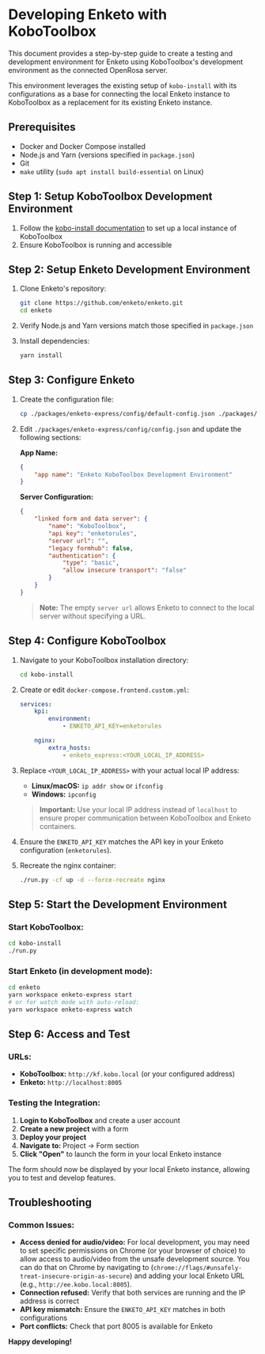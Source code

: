# Developing Enketo with KoboToolbox

This document provides a step-by-step guide to create a testing and development environment for Enketo using KoboToolbox's development environment as the connected OpenRosa server.

This environment leverages the existing setup of `kobo-install` with its configurations as a base for connecting the local Enketo instance to KoboToolbox as a replacement for its existing Enketo instance.

## Prerequisites

-   Docker and Docker Compose installed
-   Node.js and Yarn (versions specified in `package.json`)
-   Git
-   `make` utility (`sudo apt install build-essential` on Linux)

## Step 1: Setup KoboToolbox Development Environment

1. Follow the [kobo-install documentation](https://github.com/kobotoolbox/kobo-install) to set up a local instance of KoboToolbox
2. Ensure KoboToolbox is running and accessible

## Step 2: Setup Enketo Development Environment

1. Clone Enketo's repository:

    ```bash
    git clone https://github.com/enketo/enketo.git
    cd enketo
    ```

2. Verify Node.js and Yarn versions match those specified in `package.json`

3. Install dependencies:
    ```bash
    yarn install
    ```

## Step 3: Configure Enketo

1. Create the configuration file:

    ```bash
    cp ./packages/enketo-express/config/default-config.json ./packages/enketo-express/config/config.json
    ```

2. Edit `./packages/enketo-express/config/config.json` and update the following sections:

    **App Name:**

    ```json
    {
        "app name": "Enketo KoboToolbox Development Environment"
    }
    ```

    **Server Configuration:**

    ```json
    {
        "linked form and data server": {
            "name": "KoboToolbox",
            "api key": "enketorules",
            "server url": "",
            "legacy formhub": false,
            "authentication": {
                "type": "basic",
                "allow insecure transport": "false"
            }
        }
    }
    ```

    > **Note:** The empty `server url` allows Enketo to connect to the local server without specifying a URL.

## Step 4: Configure KoboToolbox

1. Navigate to your KoboToolbox installation directory:

    ```bash
    cd kobo-install
    ```

2. Create or edit `docker-compose.frontend.custom.yml`:

    ```yml
    services:
        kpi:
            environment:
                - ENKETO_API_KEY=enketorules

        nginx:
            extra_hosts:
                - enketo_express:<YOUR_LOCAL_IP_ADDRESS>
    ```

3. Replace `<YOUR_LOCAL_IP_ADDRESS>` with your actual local IP address:

    - **Linux/macOS:** `ip addr show` or `ifconfig`
    - **Windows:** `ipconfig`

    > **Important:** Use your local IP address instead of `localhost` to ensure proper communication between KoboToolbox and Enketo containers.

4. Ensure the `ENKETO_API_KEY` matches the API key in your Enketo configuration (`enketorules`).

5. Recreate the nginx container:
    ```bash
    ./run.py -cf up -d --force-recreate nginx
    ```

## Step 5: Start the Development Environment

### Start KoboToolbox:

```bash
cd kobo-install
./run.py
```

### Start Enketo (in development mode):

```bash
cd enketo
yarn workspace enketo-express start
# or for watch mode with auto-reload:
yarn workspace enketo-express watch
```

## Step 6: Access and Test

### URLs:

-   **KoboToolbox:** `http://kf.kobo.local` (or your configured address)
-   **Enketo:** `http://localhost:8005`

### Testing the Integration:

1. **Login to KoboToolbox** and create a user account
2. **Create a new project** with a form
3. **Deploy your project**
4. **Navigate to:** Project → Form section
5. **Click "Open"** to launch the form in your local Enketo instance

The form should now be displayed by your local Enketo instance, allowing you to test and develop features.

## Troubleshooting

### Common Issues:

-   **Access denied for audio/video:** For local development, you may need to set specific permissions on Chrome (or your browser of choice) to allow access to audio/video from the unsafe development source. You can do that on Chrome by navigating to (`chrome://flags/#unsafely-treat-insecure-origin-as-secure`) and adding your local Enketo URL (e.g., `http://ee.kobo.local:8005`).
-   **Connection refused:** Verify that both services are running and the IP address is correct
-   **API key mismatch:** Ensure the `ENKETO_API_KEY` matches in both configurations
-   **Port conflicts:** Check that port 8005 is available for Enketo

**Happy developing!**
